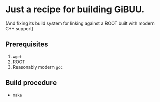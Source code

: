 # Just a recipe for building GiBUU.

(And fixing its build system for linking against a ROOT built with modern C++ support)

## Prerequisites
1. `wget`
2. ROOT
3. Reasonably modern `gcc`

## Build procedure
* `make`
